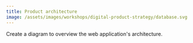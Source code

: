 ```yaml
---
title: Product architecture
image: /assets/images/workshops/digital-product-strategy/database.svg
---
```


Create a diagram to overview the web application's architecture.

